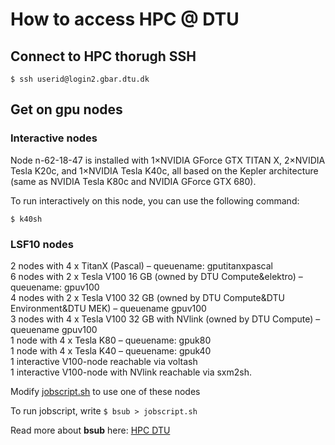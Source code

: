 # How to access HPC @ DTU

## Connect to HPC thorugh SSH

```
$ ssh userid@login2.gbar.dtu.dk
```

## Get on gpu nodes

### Interactive nodes
Node n-62-18-47 is installed with 1×NVIDIA GForce GTX TITAN X, 2×NVIDIA Tesla K20c, and 1×NVIDIA Tesla K40c, all based on the Kepler architecture (same as NVIDIA Tesla K80c and NVIDIA GForce GTX 680).

To run interactively on this node, you can use the following command:

```
$ k40sh 
```

### LSF10 nodes

2 nodes with 4 x TitanX (Pascal) – queuename: gputitanxpascal  
6 nodes with 2 x Tesla V100 16 GB (owned by DTU Compute&elektro) – queuename: gpuv100  
4 nodes with 2 x Tesla V100 32 GB (owned by DTU Compute&DTU Environment&DTU MEK) – queuename gpuv100  
3 nodes with 4 x Tesla V100 32 GB with NVlink (owned by DTU Compute) – queuename gpuv100  
1 node with 4 x Tesla K80 – queuename: gpuk80  
1 node with 4 x Tesla K40 – queuename: gpuk40  
1 interactive V100-node reachable via voltash  
1 interactive V100-node with NVlink reachable via sxm2sh.

Modify [jobscript.sh](./jobscript.sh) to use one of these nodes

To run jobscript, write `$ bsub > jobscript.sh`

Read more about **bsub** here: [HPC DTU](https://www.hpc.dtu.dk/?page_id=1519)


